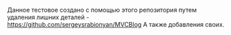 Данное тестовое создано с помощью этого репозитория путем удаления лишних деталей -<br>
https://github.com/sergeysrabionyan/MVCBlog
А также добавления своих.
